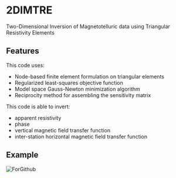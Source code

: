 # 2DIMTRE
Two-Dimensional Inversion of Magnetotelluric data using Triangular Resistivity Elements

## Features

This code uses:
- Node-based finite element formulation on triangular elements
- Regularized least-squares objective function
- Model space Gauss-Newton minimization algorithm
- Reciprocity method for assembling the sensitivity matrix

This code is able to invert:
- apparent resistivity
- phase
- vertical magnetic field transfer function
- inter-station horizontal magnetic field transfer function

## Example

![ForGithub](https://user-images.githubusercontent.com/65894100/196236640-85baaff2-f9d6-4a2f-b547-07a57d6d1342.png)

